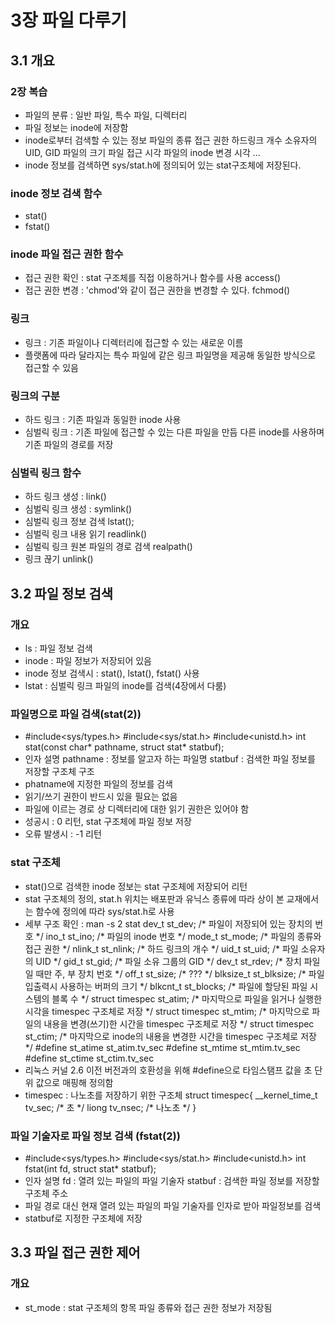 # 3장 파일 다루기
## 3.1 개요
### 2장 복습
* 파일의 분류 : 일반 파일, 특수 파일, 디렉터리
* 파일 정보는 inode에 저장함
* inode로부터 검색할 수 있는 정보
  파일의 종류
  접근 권한
  하드링크 개수
  소유자의 UID, GID
  파일의 크기
  파일 접근 시각
  파일의 inode 변경 시각
  ...
* inode 정보를 검색하면 sys/stat.h에 정의되어 있는 stat구조체에 저장된다.
### inode 정보 검색 함수
* stat()
* fstat()
### inode 파일 접근 권한 함수
* 접근 권한 확인 : stat 구조체를 직접 이용하거나 함수를 사용
                  access()
* 접근 권한 변경 : 'chmod'와 같이 접근 권한을 변경할 수 있다.
                  fchmod()
### 링크
* 링크 : 기존 파일이나 디렉터리에 접근할 수 있는 새로운 이름
* 플랫폼에 따라 달라지는 특수 파일에 같은 링크 파일명을 제공해 동일한 방식으로 접근할 수 있음
### 링크의 구분
* 하드 링크 : 기존 파일과 동일한 inode 사용
* 심벌릭 링크 : 기존 파일에 접근할 수 있는 다른 파일을 만듬
               다른 inode를 사용하며 기존 파일의 경로를 저장
### 심벌릭 링크 함수
* 하드 링크 생성 : link()
* 심벌릭 링크 생성 : symlink()
* 심벌릭 링크 정보 검색 lstat();
* 심벌릭 링크 내용 읽기 readlink()
* 심벌릭 링크 원본 파일의 경로 검색 realpath()
* 링크 끊기 unlink()


## 3.2 파일 정보 검색
### 개요
* ls : 파일 정보 검색
* inode : 파일 정보가 저장되어 있음
* inode 정보 검색시 : stat(), lstat(), fstat() 사용
* lstat : 심벌릭 링크 파일의 inode를 검색(4장에서 다룸)
### 파일명으로 파일 검색(stat(2))
* #include<sys/types.h>
  #include<sys/stat.h>
  #include<unistd.h>
  int stat(const char* pathname, struct stat* statbuf);
* 인자 설명
  pathname : 정보를 알고자 하는 파일명
  statbuf : 검색한 파일 정보를 저장할 구조체 구조
* phatname에 지정한 파일의 정보를 검색
* 읽기/쓰기 권한이 반드시 있을 필요는 없음
* 파일에 이르는 경로 상 디렉터리에 대한 읽기 권한은 있어야 함
* 성공시 : 0 리턴, stat 구조체에 파일 정보 저장
* 오류 발생시 : -1 리턴
### stat 구조체
* stat()으로 검색한 inode 정보는 stat 구조체에 저장되어 리턴
* stat 구조체의 정의, stat.h 위치는 배포판과 유닉스 종류에 따라 상이
  본 교재에서는 함수에 정의에 따라 sys/stat.h로 사용
* 세부 구조 확인 : man -s 2 stat
  dev_t      st_dev;       /\* 파일이 저장되어 있는 장치의 번호 \*/
  ino_t      st_ino;       /\* 파일의 inode 번호 \*/
  mode_t     st_mode;      /\* 파일의 종류와 접근 권한 \*/
  nlink_t    st_nlink;     /\* 하드 링크의 개수 \*/
  uid_t      st_uid;       /\* 파일 소유자의 UID \*/
  gid_t      st_gid;       /\* 파일 소유 그룹의 GID \*/
  dev_t      st_rdev;      /\* 장치 파일일 때만 주, 부 장치 번호 \*/
  off_t      st_size;      /\* ??? \*/
  blksize_t  st_blksize;   /\* 파일 입출력시 사용하는 버퍼의 크기 \*/
  blkcnt_t   st_blocks;    /\* 파일에 할당된 파일 시스템의 블록 수 \*/
  struct timespec st_atim; /\* 마지막으로 파일을 읽거나 실행한 시각을 timespec 구조체로 저장 \*/
  struct timespec st_mtim; /\* 마지막으로 파일의 내용을 변경(쓰기)한 시간을 timespec 구조체로 저장 \*/
  struct timespec st_ctim; /\* 마지막으로 inode의 내용을 변경한 시간을 timespec 구조체로 저장 \*/
  #define st_atime st_atim.tv_sec
  #define st_mtime st_mtim.tv_sec
  #define st_ctime st_ctim.tv_sec
* 리눅스 커널 2.6 이전 버전과의 호환성을 위해 #define으로 타임스탬프 값을 초 단위 값으로 매핑해 정의함
* timespec : 나노초를 저장하기 위한 구조체
  struct timespec{
    __kernel_time_t     tv_sec; /\* 초 \*/
    liong               tv_nsec; /\* 나노초 \*/
  }
### 파일 기술자로 파일 정보 검색 (fstat(2))
* #include<sys/types.h>
  #include<sys/stat.h>
  #include<unistd.h>
  int fstat(int fd, struct stat* statbuf);
* 인자 설명
  fd : 열려 있는 파일의 파일 기술자
  statbuf : 검색한 파일 정보를 저장할 구조체 주소
* 파일 경로 대신 현재 열려 있는 파일의 파일 기술자를 인자로 받아 파일정보를 검색
* statbuf로 지정한 구조체에 저장

## 3.3 파일 접근 권한 제어
### 개요
* st_mode : stat 구조체의 항목
            파일 종류와 접근 권한 정보가 저장됨
 